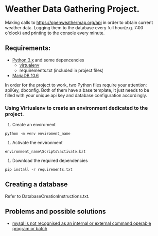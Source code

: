 # Weather Data Gathering Project.

Making calls to https://openweathermap.org/api in order to obtain current weather data. Logging them to the database every full hour(e.g. 7:00 o'clock) and printing to the console every minute.

## Requirements:

* [Python 3.x](https://www.python.org/downloads/) and some depencencies
	* [virtualenv](https://pypi.org/project/virtualenv/) 
	* requirements.txt (included in project files)
* [MariaDB 10.6](https://mariadb.org/download/)

In order for the project to work, two Python files require your attention: apiKey, dbconfig. Both of them have a base template, it just needs to be filled with your unique api key and database configuration accordingly.
	

### Using Virtualenv to create an environment dedicated to the project.

1. Create an enviroment
```
python -m venv enviroment_name
```
1. Activate the environment
```
environment_name\Scripts\activate.bat
```
1. Download the required dependencies
```
pip install -r requirements.txt
```
## Creating a database
Refer to DatabaseCreationInstructions.txt.



## Problems and possible solutions
* [mysql is not recognised as an internal or external command,operable program or batch](https://stackoverflow.com/questions/5920136/mysql-is-not-recognised-as-an-internal-or-external-command-operable-program-or-b)
